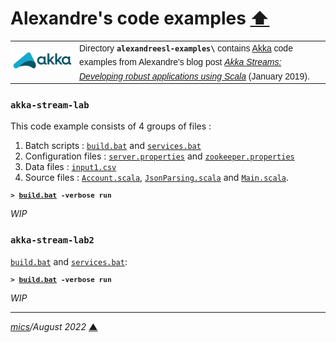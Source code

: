 # <span id="top">Alexandre's code examples</span> <span style="size:30%;"><a href="../README.md">⬆</a></span>

<table style="font-family:Helvetica,Arial;font-size:14px;line-height:1.6;">
  <tr>
  <td style="border:0;padding:0 10px 0 0;min-width:100px;"><a href="https://akka.io/"><img style="border:0;" src="../docs/images/akka.svg" width="100" alt="Akka project"/></a></td>
  <td style="border:0;padding:0;vertical-align:text-top;">Directory <strong><code>alexandreesl-examples\</code></strong> contains <a href="https://akka.io/" alt="Akka">Akka</a> code examples from Alexandre's blog post <a href="https://alexandreesl.com/2019/01/02/akka-streams-developing-robust-applications-using-scala/" rel="external"><i>Akka Streams: Developing robust applications using Scala</i></a> (January 2019).
  </td>
  </tr>
</table>

### <span id="akka-stream-lab">`akka-stream-lab`</span>

This code example consists of 4 groups of files :

1. Batch scripts : [`build.bat`](./akka-stream-lab/build.bat) and [`services.bat`](./akka-stream-lab/services.bat)
2. Configuration files : [`server.properties`](./akka-stream-lab/config/server.properties) and [`zookeeper.properties`](./akka-stream-lab/config/zookeeper.properties)
3. Data files : [`input1.csv`](./akka-stream-lab/input1.csv)
4. Source files : [`Account.scala`](./akka-stream-lab/src/main/scala/Account.scala), [`JsonParsing.scala`](./akka-stream-lab/src/main/scala/JsonParsing.scala) and [`Main.scala`](./akka-stream-lab/src/main/scala/Main.scala).

<pre style="font-size:80%;">
<b>&gt; <a href="./akka-stream-lab/build.bat">build.bat</a> -verbose run</b>
</pre>

*WIP*

### <span id="akka-stream-lab2">`akka-stream-lab2`</span>

[`build.bat`](./akka-stream-lab2/build.bat) and [`services.bat`](./akka-stream-lab2/services.bat):

<pre style="font-size:80%;">
<b>&gt; <a href="./akka-stream-lab2/build.bat">build.bat</a> -verbose run</b>
</pre>

*WIP*

<!--
## <span id="footnotes">Footnotes</span>

<span id="footnote_01">[1]</span> ***grpcurl*** [↩](#anchor_01)

<dl><dd>
[Command line clients for gRPC - grpcurl](https://sadique.io/blog/2018/04/04/command-line-clients-for-grpc-grpcurl/), April 2018.
</dd></dl>
-->

***

*[mics](https://lampwww.epfl.ch/~michelou/)/August 2022* [**&#9650;**](#top)
<span id="bottom">&nbsp;</span>

<!-- link refs -->

